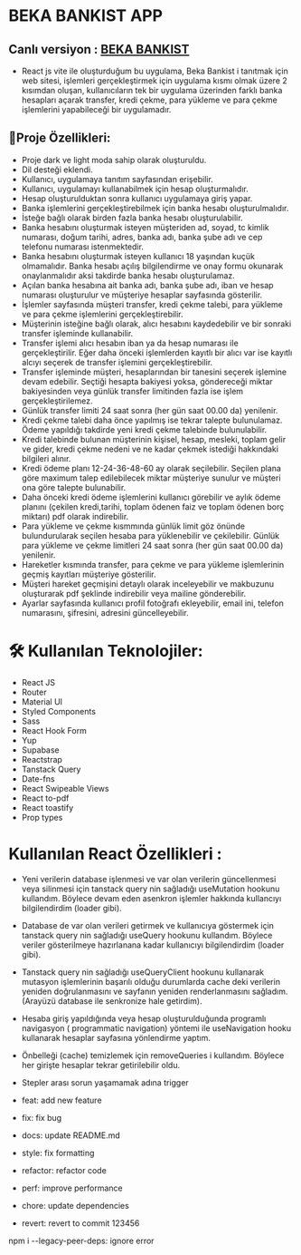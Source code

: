 # BEKA BANKIST APP

## Canlı versiyon : <a href="">BEKA BANKIST</a>

- React js vite ile oluşturduğum bu uygulama, Beka Bankist i tanıtmak için web sitesi, işlemleri gerçekleştirmek için uygulama kısmı olmak üzere 2 kısımdan oluşan, kullanıcıların tek bir uygulama üzerinden farklı banka hesapları açarak transfer, kredi çekme, para yükleme ve para çekme işlemlerini yapabileceği bir uygulamadır.

## 📝Proje Özellikleri:

- Proje dark ve light moda sahip olarak oluşturuldu.
- Dil desteği eklendi.
- Kullanıcı, uygulamaya tanıtım sayfasından erişebilir.
- Kullanıcı, uygulamayı kullanabilmek için hesap oluşturmalıdır.
- Hesap oluşturulduktan sonra kullanıcı uygulamaya giriş yapar.
- Banka işlemlerini gerçekleştirebilmek için banka hesabı oluşturulmalıdır.
- İsteğe bağlı olarak birden fazla banka hesabı oluşturulabilir.
- Banka hesabını oluşturmak isteyen müşteriden ad, soyad, tc kimlik numarası, doğum tarihi, adres, banka adı, banka şube adı ve cep telefonu numarası istenmektedir.
- Banka hesabını oluşturmak isteyen kullanıcı 18 yaşından kuçük olmamalıdır. Banka hesabı açılış bilgilendirme ve onay formu okunarak onaylanmalıdır aksi takdirde banka hesabı oluşturulamaz.
- Açılan banka hesabına ait banka adı, banka şube adı, iban ve hesap numarası oluşturulur ve müşteriye hesaplar sayfasında gösterilir.
- İşlemler sayfasında müşteri transfer, kredi çekme talebi, para yükleme ve para çekme işlemlerini gerçekleştirebilir.
- Müşterinin isteğine bağlı olarak, alıcı hesabını kaydedebilir ve bir sonraki transfer işleminde kullanabilir.
- Transfer işlemi alıcı hesabın iban ya da hesap numarası ile gerçekleştirilir. Eğer daha önceki işlemlerden kayıtlı bir alıcı var ise kayıtlı alcıyı seçerek de transfer işlemini gerçekleştirebilir.
- Transfer işleminde müşteri, hesaplarından bir tanesini seçerek işlemine devam edebilir. Seçtiği hesapta bakiyesi yoksa, göndereceği miktar bakiyesinden veya günlük transfer limitinden fazla ise işlem gerçekleştirilemez.
- Günlük transfer limiti 24 saat sonra (her gün saat 00.00 da) yenilenir.
  <!-- - Seçilen ileri bir tarihte transfer işlemi otomatik olarak gerçekleştirilebilir.-->
- Kredi çekme talebi daha önce yapılmış ise tekrar talepte bulunulamaz. Ödeme yapıldığı takdirde yeni kredi çekme talebinde bulunulabilir.
- Kredi talebinde bulunan müşterinin kişisel, hesap, mesleki, toplam gelir ve gider, kredi çekme nedeni ve ne kadar çekmek istediği hakkındaki bilgileri alınır.
  <!-- - Kredi talebinde bulunabilmek için müşterinin telefonundan onaylanmalıdır.-->
- Kredi ödeme planı 12-24-36-48-60 ay olarak seçilebilir. Seçilen plana göre maximum talep edilebilecek miktar müşteriye sunulur ve müşteri ona göre talepte bulunabilir.
- Daha önceki kredi ödeme işlemlerini kullanıcı görebilir ve aylık ödeme planını (çekilen kredi,tarihi, toplam ödenen faiz ve toplam ödenen borç miktarı) pdf olarak indirebilir.
- Para yükleme ve çekme kısmmında günlük limit göz önünde bulundurularak seçilen hesaba para yüklenebilir ve çekilebilir. Günlük para yükleme ve çekme limitleri 24 saat sonra (her gün saat 00.00 da) yenilenir.
- Hareketler kısmında transfer, para çekme ve para yükleme işlemlerinin geçmiş kayıtları müşteriye gösterilir.
- Müşteri hareket geçmişini detaylı olarak inceleyebilir ve makbuzunu oluşturarak pdf şeklinde indirebilir veya mailine gönderebilir.
- Ayarlar sayfasında kullanıcı profil fotoğrafı ekleyebilir, email ini, telefon numarasını, şifresini, adresini güncelleyebilir.

# 🛠 Kullanılan Teknolojiler:

- React JS
- Router
- Material UI
- Styled Components
- Sass
- React Hook Form
- Yup
- Supabase
- Reactstrap
- Tanstack Query
- Date-fns
- React Swipeable Views
- React to-pdf
- React toastify
- Prop types

# Kullanılan React Özellikleri :

- Yeni verilerin database işlenmesi ve var olan verilerin güncellenmesi veya silinmesi için tanstack query nin sağladığı useMutation hookunu kullandım. Böylece devam eden asenkron işlemler hakkında kullancıyı bilgilendirdim (loader gibi).
- Database de var olan verileri getirmek ve kullanıcıya göstermek için tanstack query nin sağladığı useQuery hookunu kullandım. Böylece veriler gösterilmeye hazırlanana kadar kullanıcıyı bilgilendirdim (loader gibi).
- Tanstack query nin sağladığı useQueryClient hookunu kullanarak mutasyon işlemlerinin başarılı olduğu durumlarda cache deki verilerin yeniden doğrulanmasını ve sayfanın yeniden renderlanmasını sağladım.
  (Arayüzü database ile senkronize hale getirdim).
- Hesaba giriş yapıldığında veya hesap oluşturulduğunda programlı navigasyon ( programmatic navigation) yöntemi ile useNavigation hooku kullanarak hesaplar sayfasına yönlendirme yaptım.
- Önbelleği (cache) temizlemek için removeQueries i kullandım. Böylece her girişte hesaplar tekrar getirilebilir oldu.
- Stepler arası sorun yaşamamak adına trigger

- feat: add new feature
- fix: fix bug
- docs: update README.md
- style: fix formatting
- refactor: refactor code
- perf: improve performance
- chore: update dependencies
- revert: revert to commit 123456

npm i --legacy-peer-deps: ignore error
